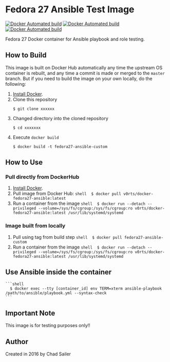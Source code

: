 # Fedora 27 Ansible Test Image

[![Docker Automated build](https://img.shields.io/docker/automated/v0rts/docker-fedora27-ansible.svg?maxAge=2792000)](https://hub.docker.com/r/v0rts/docker-fedora27-ansible/)
[![Docker Automated build](https://img.shields.io/docker/pulls/v0rts/docker-fedora27-ansible.svg?maxAge=2792000)](https://hub.docker.com/r/v0rts/docker-fedora27-ansible/)
[![Docker Automated build](https://img.shields.io/docker/stars/v0rts/docker-fedora27-ansible.svg?maxAge=2792000)](https://hub.docker.com/r/v0rts/docker-fedora27-ansible/)

Fedora 27 Docker container for Ansible playbook and role testing.

## How to Build

This image is built on Docker Hub automatically any time the upstream OS container is rebuilt, and any time a commit is made or merged to the `master` branch. But if you need to build the image on your own locally, do the following:

  1. [Install Docker](https://docs.docker.com/engine/installation/).
  2. Clone this repository
      ```shell 
      $ git clone xxxxxx 
      ```
  3. Changed directory into the cloned repository
      ```shell 
      $ cd xxxxxxx
      ```
  4. Execute `docker build` 
      ```shell 
      $ docker build -t fedora27-ansible-custom
      ```

## How to Use

### Pull directly from DockerHub

  1. [Install Docker](https://docs.docker.com/engine/installation/).
  2. Pull image from Docker Hub: 
    ```shell 
      $ docker pull v0rts/docker-fedora27-ansible:latest
    ```
  3. Run a container from the image
    ```shell 
      $ docker run --detach --privileged --volume=/sys/fs/cgroup:/sys/fs/cgroup:ro v0rts/docker-fedora27-ansible:latest /usr/lib/systemd/systemd
    ```
### Image built from locally
  
  1. Pull using tag from build step
    ```shell 
      $ docker pull fedora27-ansible-custom
    ```
  2. Run a container from the image
    ```shell 
      $ docker run --detach --privileged --volume=/sys/fs/cgroup:/sys/fs/cgroup:ro v0rts/docker-fedora27-ansible:latest /usr/lib/systemd/systemd
    ```
## Use Ansible inside the container

    ```shell 
      $ docker exec --tty [container_id] env TERM=xterm ansible-playbook /path/to/ansible/playbook.yml --syntax-check
    ```

## Important Note

This image is for testing purposes only!!

## Author

Created in 2016 by Chad Sailer
